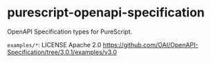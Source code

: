 # purescript-openapi-specification

OpenAPI Specification types for PureScript.

`examples/*`: LICENSE Apache 2.0 https://github.com/OAI/OpenAPI-Specification/tree/3.0.1/examples/v3.0

